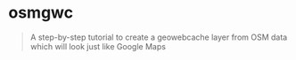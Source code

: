 # osmgwc
> A step-by-step tutorial to create a geowebcache layer from OSM data which will look just like Google Maps
